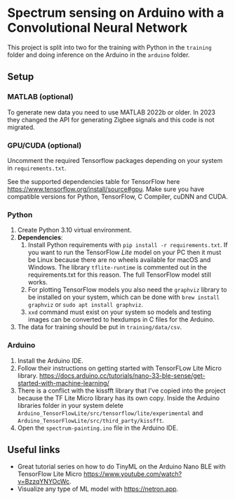 # Spectrum sensing on Arduino with a Convolutional Neural Network

This project is split into two for the training with Python in the `training` folder and doing inference on the Arduino in the `arduino` folder.

## Setup

### MATLAB (optional)

To generate new data you need to use MATLAB 2022b or older. In 2023 they changed the API for generating Zigbee signals and this code is not migrated.

### GPU/CUDA (optional)

Uncomment the required Tensorflow packages depending on your system in `requirements.txt`.

See the supported dependencies table for TensorFlow here https://www.tensorflow.org/install/source#gpu.
Make sure you have compatible versions for Python, TensorFlow, C Compiler, cuDNN and CUDA.

### Python

1. Create Python 3.10 virtual environment.
2. **Dependencies**:
    1. Install Python requirements with `pip install -r requirements.txt`. If you want to run the TensorFlow *Lite* model on your PC then it must be Linux because there are no wheels available for macOS and Windows. The library `tflite-runtime` is commented out in the requirements.txt for this reason. The full TensorFlow model still works.
    2. For plotting TensorFlow models you also need the `graphviz` library to be installed on your system, which can be done with `brew install graphviz` or `sudo apt install graphviz`.
    3. `xxd` command must exist on your system so models and testing images can be converted to hexdumps in C files for the Arduino.
3. The data for training should be put in `training/data/csv`.

### Arduino

1. Install the Arduino IDE.
2. Follow their instructions on getting started with TensorFLow Lite Micro library. https://docs.arduino.cc/tutorials/nano-33-ble-sense/get-started-with-machine-learning/
3. There is a conflict with the kissfft library that I've copied into the project because the TF Lite Micro library has its own copy. Inside the Arduino libraries folder in your system delete `Arduino_TensorFlowLite/src/tensorflow/lite/experimental` and `Arduino_TensorFlowLite/src/third_party/kissfft`.
4. Open the `spectrum-painting.ino` file in the Arduino IDE.

## Useful links

- Great tutorial series on how to do TinyML on the Arduino Nano BLE with TensorFlow Lite Micro https://www.youtube.com/watch?v=BzzqYNYOcWc.
- Visualize any type of ML model with https://netron.app.
